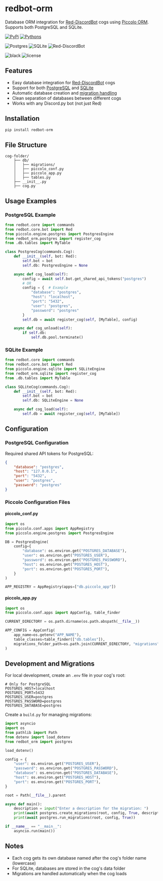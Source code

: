 # redbot-orm

Database ORM integration for [Red-DiscordBot](https://github.com/Cog-Creators/Red-DiscordBot) cogs using [Piccolo ORM](https://piccolo-orm.readthedocs.io/en/latest/). Supports both PostgreSQL and SQLite.

[![PyPi](https://img.shields.io/pypi/v/redbot-orm)](https://pypi.org/project/redbot-orm/)
[![Pythons](https://img.shields.io/pypi/pyversions/redbot-orm)](https://pypi.org/project/redbot-orm/)

![Postgres](https://img.shields.io/badge/postgres-%23316192.svg?logo=postgresql&logoColor=white)
![SQLite](https://img.shields.io/badge/sqlite-%2307405e.svg?logo=sqlite&logoColor=white)
![Red-DiscordBot](https://img.shields.io/badge/Red%20DiscordBot-V3.5-red)

![black](https://img.shields.io/badge/style-black-000000?link=https://github.com/psf/black)
![license](https://img.shields.io/github/license/Vertyco/redbot-orm)

## Features

- Easy database integration for [Red-DiscordBot](https://github.com/Cog-Creators/Red-DiscordBot) cogs
- Support for both [PostgreSQL](https://piccolo-orm.readthedocs.io/en/latest/piccolo/engines/postgres_engine.html) and [SQLite](https://piccolo-orm.readthedocs.io/en/latest/piccolo/engines/sqlite_engine.html)
- Automatic database creation and [migration handling](https://piccolo-orm.readthedocs.io/en/latest/piccolo/migrations/create.html#auto-migrations)
- Clean separation of databases between different cogs
- Works with any Discord.py bot (not just Red)

## Installation

```bash
pip install redbot-orm
```

## File Structure

```
cog-folder/
    ├── db/
    │   ├── migrations/
    │   ├── piccolo_conf.py
    │   ├── piccolo_app.py
    │   ├── tables.py
    ├── __init__.py
    ├── cog.py
```

## Usage Examples

### PostgreSQL Example

```python
from redbot.core import commands
from redbot.core.bot import Red
from piccolo.engine.postgres import PostgresEngine
from redbot_orm.postgres import register_cog
from .db.tables import MyTable

class PostgresCog(commands.Cog):
    def __init__(self, bot: Red):
        self.bot = bot
        self.db: PostgresEngine = None

    async def cog_load(self):
        config = await self.bot.get_shared_api_tokens("postgres")
        # OR
        config = {  # Example
            "database": "postgres",
            "host": "localhost",
            "port": "5432",
            "user": "postgres",
            "password": "postgres"
        }
        self.db = await register_cog(self, [MyTable], config)

    async def cog_unload(self):
        if self.db:
            self.db.pool.terminate()
```

### SQLite Example

```python
from redbot.core import commands
from redbot.core.bot import Red
from piccolo.engine.sqlite import SQLiteEngine
from redbot_orm.sqlite import register_cog
from .db.tables import MyTable

class SQLiteCog(commands.Cog):
    def __init__(self, bot: Red):
        self.bot = bot
        self.db: SQLiteEngine = None

    async def cog_load(self):
        self.db = await register_cog(self, [MyTable])
```

## Configuration

### PostgreSQL Configuration
Required shared API tokens for PostgreSQL:

```json
{
    "database": "postgres",
    "host": "127.0.0.1",
    "port": "5432",
    "user": "postgres",
    "password": "postgres"
}
```

### Piccolo Configuration Files

#### piccolo_conf.py
```python
import os
from piccolo.conf.apps import AppRegistry
from piccolo.engine.postgres import PostgresEngine

DB = PostgresEngine(
    config={
        "database": os.environ.get("POSTGRES_DATABASE"),
        "user": os.environ.get("POSTGRES_USER"),
        "password": os.environ.get("POSTGRES_PASSWORD"),
        "host": os.environ.get("POSTGRES_HOST"),
        "port": os.environ.get("POSTGRES_PORT"),
    }
)

APP_REGISTRY = AppRegistry(apps=["db.piccolo_app"])
```

#### piccolo_app.py
```python
import os
from piccolo.conf.apps import AppConfig, table_finder

CURRENT_DIRECTORY = os.path.dirname(os.path.abspath(__file__))

APP_CONFIG = AppConfig(
    app_name=os.getenv("APP_NAME"),
    table_classes=table_finder(["db.tables"]),
    migrations_folder_path=os.path.join(CURRENT_DIRECTORY, "migrations"),
)
```

## Development and Migrations

For local development, create an `.env` file in your cog's root:

```env
# Only for PostgreSQL
POSTGRES_HOST=localhost
POSTGRES_PORT=5432
POSTGRES_USER=postgres
POSTGRES_PASSWORD=postgres
POSTGRES_DATABASE=postgres
```

Create a `build.py` for managing migrations:

```python
import asyncio
import os
from pathlib import Path
from dotenv import load_dotenv
from redbot_orm import postgres

load_dotenv()

config = {
    "user": os.environ.get("POSTGRES_USER"),
    "password": os.environ.get("POSTGRES_PASSWORD"),
    "database": os.environ.get("POSTGRES_DATABASE"),
    "host": os.environ.get("POSTGRES_HOST"),
    "port": os.environ.get("POSTGRES_PORT"),
}

root = Path(__file__).parent

async def main():
    description = input("Enter a description for the migration: ")
    print(await postgres.create_migrations(root, config, True, description))
    print(await postgres.run_migrations(root, config, True))

if __name__ == "__main__":
    asyncio.run(main())
```

## Notes

- Each cog gets its own database named after the cog's folder name (lowercase)
- For SQLite, databases are stored in the cog's data folder
- Migrations are handled automatically when the cog loads
